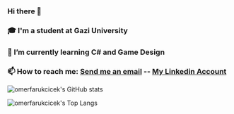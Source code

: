 ### Hi there 👋
### 🎓 I'm a student at Gazi University
### 🌱 I’m currently learning C# and Game Design
### 📫 How to reach me: [Send me an email](mailto:omarfaruk_cicek@outlook.com) -- [My Linkedin Account](https://www.linkedin.com/in/ömer-faruk-çiçek-b1945b195)

![omerfarukcicek's GitHub stats](https://github-readme-stats.vercel.app/api?username=omerfarukcicek&theme=nightowl&show_icons=true)

![omerfarukcicek's Top Langs](https://github-readme-stats.vercel.app/api/top-langs/?username=omerfarukcicek&hide=python&layout=compact&show_icons=true&theme=light)

<!--
**OmerFarukCicek/OmerFarukCicek** is a ✨ _special_ ✨ repository because its `README.md` (this file) appears on your GitHub profile.

Here are some ideas to get you started:

- 🔭 I’m currently working on ...
- 🌱 I’m currently learning ...
- 👯 I’m looking to collaborate on ...
- 🤔 I’m looking for help with ...
- 💬 Ask me about ...
- 📫 How to reach me: ...
- 😄 Pronouns: ...
- ⚡ Fun fact: ...
-->
